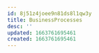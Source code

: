 ```yaml
---
id: 8j51z4joee9n81ds8l1qw3y
title: BusinessProcesses
desc: ''
updated: 1663761695461
created: 1663761695461
---
```


